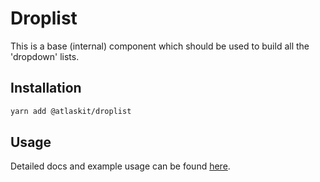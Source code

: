 # Droplist

This is a base (internal) component which should be used to build all the 'dropdown' lists.

## Installation

```sh
yarn add @atlaskit/droplist
```

## Usage

Detailed docs and example usage can be found [here](https://atlaskit.atlassian.com/packages/core/droplist).
